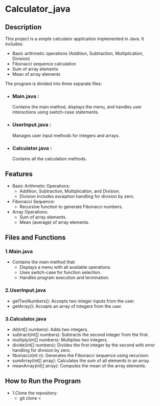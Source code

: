 # Calculator_java


## Description
This project is a simple calculator application implemented in Java. It includes:
  - Basic arithmetic operations (Addition, Subtraction, Multiplication, Division)
  - Fibonacci sequence calculation
  - Sum of array elements
  - Mean of array elements

The program is divided into three separate files:
  - ### Main.java :
     Contains the main method, displays the menu, and handles user interactions using switch-case statements.
  - ### UserInput.java :
     Manages user input methods for integers and arrays.
  - ### Calculator.java :
    Contains all the calculation methods.


## Features
- Basic Arithmetic Operations:
    - Addition, Subtraction, Multiplication, and Division.
    - Division includes exception handling for division by zero.
- Fibonacci Sequence:
    - Recursive function to generate Fibonacci numbers.
- Array Operations:
    - Sum of array elements.
    - Mean (average) of array elements.


## Files and Functions
### 1.Main.java
  - Contains the main method that:
       - Displays a menu with all available operations.
       - Uses switch-case for function selection.
       - Handles program execution and termination.

### 2.UserInput.java
  - getTwoNumbers(): Accepts two integer inputs from the user.
  - getArray(): Accepts an array of integers from the user.

### 3.Calculator.java
  - dd(int[] numbers): Adds two integers.
  - subtract(int[] numbers): Subtracts the second integer from the first.
  - multiply(int[] numbers): Multiplies two integers.
  - divide(int[] numbers): Divides the first integer by the second with error handling for division by zero.
  - fibonacci(int n): Generates the Fibonacci sequence using recursion.
  - sumArray(int[] array): Calculates the sum of all elements in an array.
  - meanArray(int[] array): Computes the mean of the array elements.


## How to Run the Program
- 1.Clone the repository:
    - git clone <
